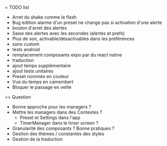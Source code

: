 = TODO list

* Arret du shake comme le flash
* Bug edition alarme d'un preset ne change pas si activation d'une alerte
* bouton d'arret des alertes
* Saise des alertes avec les secondes (alertes et prefs)
* Plus de son, activable/désactivables dans les préférences
* sons custom
* tests android
* remplacement composants expo par du react native
* traduction
* ajout temps supplémentaire
* ajout tests unitaires
* Preset nommés en couleur
* Vue du temps en camembert
* Bloquer le passage en veille


== Question

* Bonne approche pour les managers ?
* Mettre les managers dans des Contextes ?
  * Preset et Settings dans l'app
  * TimerManager dans le timer screen ?
* Granularité des composants ? Bonne pratiques ?
* Gestion des thèmes / constantes des styles
* Gestion de la traduction

